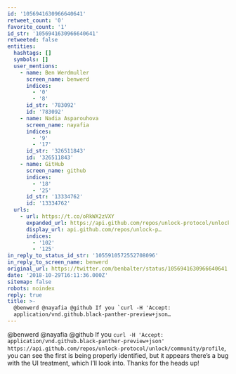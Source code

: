 ```yaml
---
id: '1056941630966640641'
retweet_count: '0'
favorite_count: '1'
id_str: '1056941630966640641'
retweeted: false
entities:
  hashtags: []
  symbols: []
  user_mentions:
    - name: Ben Werdmuller
      screen_name: benwerd
      indices:
        - '0'
        - '8'
      id_str: '783092'
      id: '783092'
    - name: Nadia Asparouhova
      screen_name: nayafia
      indices:
        - '9'
        - '17'
      id_str: '326511843'
      id: '326511843'
    - name: GitHub
      screen_name: github
      indices:
        - '18'
        - '25'
      id_str: '13334762'
      id: '13334762'
  urls:
    - url: https://t.co/oRkWX2zVXY
      expanded_url: https://api.github.com/repos/unlock-protocol/unlock/community/profile
      display_url: api.github.com/repos/unlock-p…
      indices:
        - '102'
        - '125'
in_reply_to_status_id_str: '1055910572552708096'
in_reply_to_screen_name: benwerd
original_url: https://twitter.com/benbalter/status/1056941630966640641
date: '2018-10-29T16:11:36.000Z'
sitemap: false
robots: noindex
reply: true
title: >-
  @benwerd @nayafia @github If you `curl -H 'Accept:
  application/vnd.github.black-panther-preview+json…
---
```


@benwerd @nayafia @github If you `curl -H 'Accept: application/vnd.github.black-panther-preview+json' https://api.github.com/repos/unlock-protocol/unlock/community/profile`, you can see the first is being properly identified, but it appears there’s a bug with the UI treatment, which I’ll look into. Thanks for the heads up!